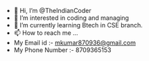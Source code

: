 - 👋 Hi, I’m @TheIndianCoder 
- 👀 I’m interested in coding and managing 
- 🌱 I’m currently learning Btech in CSE branch.
- 📫 How to reach me ... 
- My Email id :-  mkumar870936@gmail.com
- My Phone Number :- 8709365153 

<!---
TheIndianCoder/TheIndianCoder is a ✨ special ✨ repository because its `README.md` (this file) appears on your GitHub profile.
You can click the Preview link to take a look at your changes.
--->
